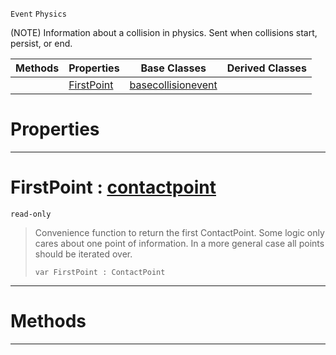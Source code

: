  `Event` `Physics`



(NOTE) Information about a collision in physics. Sent when collisions start, persist, or end.

|Methods|Properties|Base Classes|Derived Classes|
|---|---|---|---|
| |[ FirstPoint](https://github.com/PlasmaEngine/PlasmaDocs/tree/master/docs/C%2B%2B/code_reference/class_reference/collisionevent.markdown#firstpoint-plasma-engine-d)|[basecollisionevent](https://github.com/PlasmaEngine/PlasmaDocs/tree/master/docs/C%2B%2B/code_reference/class_reference/basecollisionevent.markdown)| |


 #  Properties


---  
 #  FirstPoint : [contactpoint](https://github.com/PlasmaEngine/PlasmaDocs/tree/master/docs/C%2B%2B/code_reference/class_reference/contactpoint.markdown)

 `read-only`

> Convenience function to return the first ContactPoint. Some logic only cares about one point of information. In a more general case all points should be iterated over.
> ``` lang=cpp, name=Lightning
> var FirstPoint : ContactPoint


---  
 #  Methods


---  
 

 
